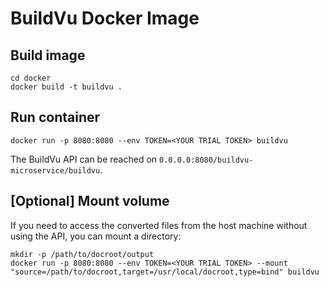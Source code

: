 # BuildVu Docker Image

## Build image
```shell script
cd docker
docker build -t buildvu . 
```

## Run container
```shell script
docker run -p 8080:8080 --env TOKEN=<YOUR TRIAL TOKEN> buildvu
```
The BuildVu API can be reached on `0.0.0.0:8080/buildvu-microservice/buildvu`.

## [Optional] Mount volume
If you need to access the converted files from the host machine without using the API, you can mount a directory:
```shell script
mkdir -p /path/to/docroot/output
docker run -p 8080:8080 --env TOKEN=<YOUR TRIAL TOKEN> --mount "source=/path/to/docroot,target=/usr/local/docroot,type=bind" buildvu
```
